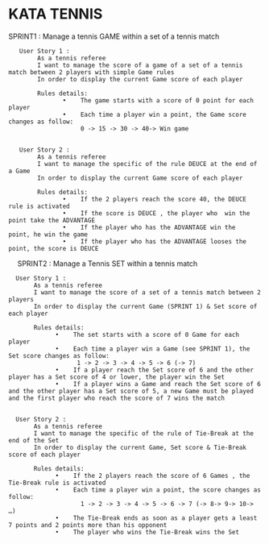 # KATA TENNIS
SPRINT1 :   Manage a tennis GAME within a set of a tennis match
   
       User Story 1 :
            As a tennis referee
            I want to manage the score of a game of a set of a tennis match between 2 players with simple Game rules
            In order to display the current Game score of each player
 
            Rules details:
                   •    The game starts with a score of 0 point for each player
                   •    Each time a player win a point, the Game score changes as follow:
                        0 -> 15 -> 30 -> 40-> Win game
 

       User Story 2 :
            As a tennis referee
            I want to manage the specific of the rule DEUCE at the end of a Game
            In order to display the current Game score of each player
 
            Rules details:
                   •    If the 2 players reach the score 40, the DEUCE rule is activated
                   •    If the score is DEUCE , the player who  win the point take the ADVANTAGE
                   •    If the player who has the ADVANTAGE win the  point, he win the game
                   •    If the player who has the ADVANTAGE looses the point, the score is DEUCE
 							
 
SPRINT2 : Manage a Tennis SET within a tennis match
       
      User Story 1 :
           As a tennis referee
           I want to manage the score of a set of a tennis match between 2 players
           In order to display the current Game (SPRINT 1) & Set score of each player
 
           Rules details:
                 •    The set starts with a score of 0 Game for each player
                 •    Each time a player win a Game (see SPRINT 1), the Set score changes as follow:
                       1 -> 2 -> 3 -> 4 -> 5 -> 6 (-> 7)
                 •    If a player reach the Set score of 6 and the other player has a Set score of 4 or lower, the player win the Set
                 •    If a player wins a Game and reach the Set score of 6 and the other player has a Set score of 5, a new Game must be played and the first player who reach the score of 7 wins the match
 
 
      User Story 2 :
           As a tennis referee
           I want to manage the specific of the rule of Tie-Break at the end of the Set
           In order to display the current Game, Set score & Tie-Break score of each player
 
           Rules details:
                 •    If the 2 players reach the score of 6 Games , the Tie-Break rule is activated
                 •    Each time a player win a point, the score changes as follow:
                        1 -> 2 -> 3 -> 4 -> 5 -> 6 -> 7 (-> 8-> 9-> 10-> …)
                 •    The Tie-Break ends as soon as a player gets a least 7 points and 2 points more than his opponent
                 •    The player who wins the Tie-Break wins the Set